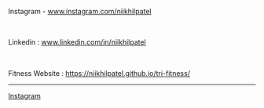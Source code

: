 Instagram - www.instagram.com/niikhilpatel
##
<br> Linkedin : www.linkedin.com/in/niikhilpatel
##
<br> Fitness Website : https://niikhilpatel.github.io/tri-fitness/
<hr>
<a href="www.instagram.com/niikhilpatel" target="_blank">Instagram</a>
